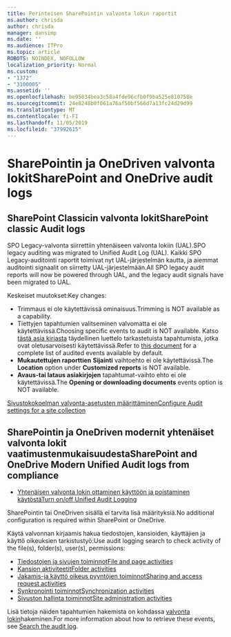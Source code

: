 ```yaml
---
title: Perinteisen SharePointin valvonta lokin raportit
ms.author: chrisda
author: chrisda
manager: dansimp
ms.date: ''
ms.audience: ITPro
ms.topic: article
ROBOTS: NOINDEX, NOFOLLOW
localization_priority: Normal
ms.custom:
- "1372"
- "3100005"
ms.assetid: ''
ms.openlocfilehash: be95034bea3c58a4fde96cfb0f9ba525e810758e
ms.sourcegitcommit: 24e8248b0f061a76af50bf566d7a13fc24d29d99
ms.translationtype: MT
ms.contentlocale: fi-FI
ms.lasthandoff: 11/05/2019
ms.locfileid: "37992615"
---
```

# <a name="sharepoint-and-onedrive-audit-logs"></a><span data-ttu-id="8f596-102">SharePointin ja OneDriven valvonta lokit</span><span class="sxs-lookup"><span data-stu-id="8f596-102">SharePoint and OneDrive audit logs</span></span>

## <a name="sharepoint-classic-audit-logs"></a><span data-ttu-id="8f596-103">SharePoint Classicin valvonta lokit</span><span class="sxs-lookup"><span data-stu-id="8f596-103">SharePoint classic Audit logs</span></span>

<span data-ttu-id="8f596-104">SPO Legacy-valvonta siirrettiin yhtenäiseen valvonta lokiin (UAL).</span><span class="sxs-lookup"><span data-stu-id="8f596-104">SPO legacy auditing was migrated to Unified Audit Log (UAL).</span></span> <span data-ttu-id="8f596-105">Kaikki SPO Legacy-auditointi raportit toimivat nyt UAL-järjestelmän kautta, ja aiemmat auditointi signaalit on siirretty UAL-järjestelmään.</span><span class="sxs-lookup"><span data-stu-id="8f596-105">All SPO legacy audit reports will now be powered through UAL, and the legacy audit signals have been migrated to UAL.</span></span>

<span data-ttu-id="8f596-106">Keskeiset muutokset:</span><span class="sxs-lookup"><span data-stu-id="8f596-106">Key changes:</span></span>

* <span data-ttu-id="8f596-107">Trimmaus ei ole käytettävissä ominaisuus.</span><span class="sxs-lookup"><span data-stu-id="8f596-107">Trimming is NOT available as a capability.</span></span>
* <span data-ttu-id="8f596-108">Tiettyjen tapahtumien valitseminen valvomatta ei ole käytettävissä.</span><span class="sxs-lookup"><span data-stu-id="8f596-108">Choosing specific events to audit is NOT available.</span></span> <span data-ttu-id="8f596-109">Katso [tästä asia kirjasta](https://docs.microsoft.com/office365/securitycompliance/search-the-audit-log-in-security-and-compliance) täydellinen luettelo tarkastetuista tapahtumista, jotka ovat oletusarvoisesti käytettävissä.</span><span class="sxs-lookup"><span data-stu-id="8f596-109">Refer to [this document](https://docs.microsoft.com/office365/securitycompliance/search-the-audit-log-in-security-and-compliance) for a complete list of audited events available by default.</span></span>
* <span data-ttu-id="8f596-110">**Mukautettujen raporttien** **Sijainti** vaihtoehto ei ole käytettävissä.</span><span class="sxs-lookup"><span data-stu-id="8f596-110">The **Location** option under **Customized reports** is NOT available.</span></span>
* <span data-ttu-id="8f596-111">**Avaus-tai lataus asiakirjojen** tapahtumat-vaihto ehto ei ole käytettävissä.</span><span class="sxs-lookup"><span data-stu-id="8f596-111">The **Opening or downloading documents** events option is NOT available.</span></span>

[<span data-ttu-id="8f596-112">Sivustokokoelman valvonta-asetusten määrittäminen</span><span class="sxs-lookup"><span data-stu-id="8f596-112">Configure Audit settings for a site collection</span></span>](https://support.office.com/article/Configure-audit-settings-for-a-site-collection-A9920C97-38C0-44F2-8BCB-4CF1E2AE22D2)

## <a name="sharepoint-and-onedrive-modern-unified-audit-logs-from-compliance"></a><span data-ttu-id="8f596-113">SharePointin ja OneDriven modernit yhtenäiset valvonta lokit vaatimustenmukaisuudesta</span><span class="sxs-lookup"><span data-stu-id="8f596-113">SharePoint and OneDrive Modern Unified Audit logs from compliance</span></span>

* [<span data-ttu-id="8f596-114">Yhtenäisen valvonta lokin ottaminen käyttöön ja poistaminen käytöstä</span><span class="sxs-lookup"><span data-stu-id="8f596-114">Turn on/off Unified Audit Logging</span></span>](https://docs.microsoft.com/office365/securitycompliance/turn-audit-log-search-on-or-off) 

<span data-ttu-id="8f596-115">SharePointin tai OneDriven sisällä ei tarvita lisä määrityksiä.</span><span class="sxs-lookup"><span data-stu-id="8f596-115">No additional configuration is required within SharePoint or OneDrive.</span></span>

<span data-ttu-id="8f596-116">Käytä valvonnan kirjaamis hakua tiedostojen, kansioiden, käyttäjien ja käyttö oikeuksien tarkistustyö:</span><span class="sxs-lookup"><span data-stu-id="8f596-116">Use audit logging search to check activity of the file(s), folder(s), user(s), permissions:</span></span>

* [<span data-ttu-id="8f596-117">Tiedostojen ja sivujen toiminnot</span><span class="sxs-lookup"><span data-stu-id="8f596-117">File and page activities</span></span>](https://docs.microsoft.com/office365/securitycompliance/search-the-audit-log-in-security-and-compliance)
* [<span data-ttu-id="8f596-118">Kansion aktiviteetit</span><span class="sxs-lookup"><span data-stu-id="8f596-118">Folder activities</span></span>](https://docs.microsoft.com/office365/securitycompliance/search-the-audit-log-in-security-and-compliance#folder-activities)
* [<span data-ttu-id="8f596-119">Jakamis-ja käyttö oikeus pyyntöjen toiminnot</span><span class="sxs-lookup"><span data-stu-id="8f596-119">Sharing and access request activities</span></span>](https://docs.microsoft.com/office365/securitycompliance/search-the-audit-log-in-security-and-compliance#sharing-and-access-request-activities)
* [<span data-ttu-id="8f596-120">Synkronointi toiminnot</span><span class="sxs-lookup"><span data-stu-id="8f596-120">Synchronization activities</span></span>](https://docs.microsoft.com/office365/securitycompliance/search-the-audit-log-in-security-and-compliance#synchronization-activities)
* [<span data-ttu-id="8f596-121">Sivuston hallinta toiminnot</span><span class="sxs-lookup"><span data-stu-id="8f596-121">Site administration activities</span></span>](https://docs.microsoft.com/office365/securitycompliance/search-the-audit-log-in-security-and-compliance#site-administration-activities)

<span data-ttu-id="8f596-122">Lisä tietoja näiden tapahtumien hakemista on kohdassa [valvonta lokin](https://docs.microsoft.com/office365/securitycompliance/search-the-audit-log-in-security-and-compliance#search-the-audit-log)hakeminen.</span><span class="sxs-lookup"><span data-stu-id="8f596-122">For more information about how to retrieve these events, see [Search the audit log](https://docs.microsoft.com/office365/securitycompliance/search-the-audit-log-in-security-and-compliance#search-the-audit-log).</span></span>
